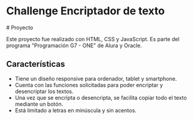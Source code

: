 <h1>Challenge Encriptador de texto</h1>
# Proyecto

Este proyecto fue realizado con HTML, CSS y JavaScript. Es parte del programa "Programación G7 - ONE" de Alura y Oracle.

## Características

- Tiene un diseño responsive para ordenador, tablet y smartphone.
- Cuenta con las funciones solicitadas para poder encriptar y desencriptar los textos.
- Una vez que se encripta o desencripta, se facilita copiar todo el texto mediante un botón.
- Está limitado a letras en minúscula y sin acentos.